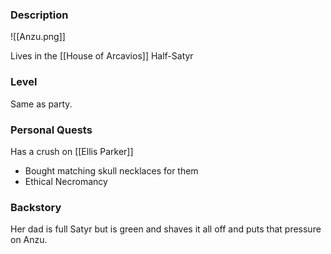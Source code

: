 ### Description
![[Anzu.png]]

Lives in the [[House of Arcavios]]
Half-Satyr
### Level
Same as party.
### Personal Quests
Has a crush on [[Ellis Parker]]
* Bought matching skull necklaces for them
* Ethical Necromancy

### Backstory
Her dad is full Satyr but is green and shaves it all off and puts that pressure on Anzu.